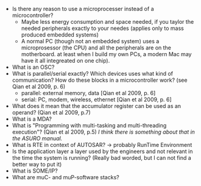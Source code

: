   - Is there any reason to use a microprocesser instead of a microcontroller?
    - Maybe less energy consumption and space needed, if you taylor the needed peripherals exactly to your needes (applies only to mass produced embedded systems)
    - A normal PC (though not an embedded system) uses a microprosessor (the CPU) and all the peripherals are on the motherboard. at least when I build my own PCs, a modern Mac may have it all integreated on one chip).
  - What is an OSC?
  - What is parallel/serial exactly? Which devices uses what kind of communication? How do these blocks in a microcontroller work? (see Qian et al 2009, p. 6)
    - parallel: external memory, data [Qian et al 2009, p. 6]
    - serial: PC, modem, wireless, ethernet [Qian et al 2009, p. 6]
  - What does it mean that the accumulator register can be used as an operand? (Qian et al 2009, p.7)
  - What is a MDA? 
  - What is "Programming with multi-tasking and multi-threading execution"? (Qian et al 2009, p.5) *I think there is something about that in the ASURO manual.*
  - What is RTE in context of AUTOSAR? -> probably RunTime Environment
  - Is the application layer a layer used by the engineers and not relevant in the time the system is running? (Really bad worded, but I can not find a better way to put it) 
  - What is SOME/IP?
  - What are muC- and muP-software stacks?
